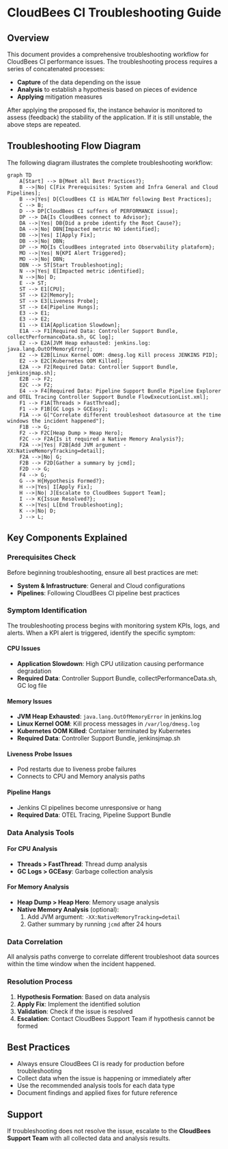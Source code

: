 # CloudBees CI Troubleshooting Guide

## Overview

This document provides a comprehensive troubleshooting workflow for CloudBees CI performance issues. The troubleshooting process requires a series of concatenated processes:

- **Capture** of the data depending on the issue
- **Analysis** to establish a hypothesis based on pieces of evidence  
- **Applying** mitigation measures

After applying the proposed fix, the instance behavior is monitored to assess (feedback) the stability of the application. If it is still unstable, the above steps are repeated.

## Troubleshooting Flow Diagram

The following diagram illustrates the complete troubleshooting workflow:

```mermaid
graph TD
    A[Start] --> B{Meet all Best Practices?};
    B -->|No| C[Fix Prerequisites: System and Infra General and Cloud Pipelines];
    B -->|Yes| D[CloudBees CI is HEALTHY following Best Practices];
    C --> B;
    D --> DP[CloudBees CI suffers of PERFORMANCE issue];
    DP --> DA{Is CloudBees connect to Advisor};
    DA -->|Yes| DB{Did a probe identify the Root Cause?};
    DA -->|No| DBN[Impacted metric NO identified];
    DB -->|Yes| I[Apply Fix];
    DB -->|No| DBN;
    DP --> MO{Is CloudBees integrated into Observability plataform};
    MO -->|Yes| N{KPI Alert Triggered};
    MO -->|No| DBN;
    DBN --> ST[Start Troubleshooting];
    N -->|Yes| E[Impacted metric identified];
    N -->|No| D;
    E --> ST;
    ST --> E1[CPU];
    ST --> E2[Memory];
    ST --> E3[Liveness Probe];
    ST --> E4[Pipeline Hungs];
    E3 --> E1;
    E3 --> E2;
    E1 --> E1A[Application Slowdown];
    E1A --> F1[Required Data: Controller Support Bundle, collectPerformanceData.sh, GC log];
    E2 --> E2A[JVM Heap exhausted: jenkins.log: java.lang.OutOfMemoryError];
    E2 --> E2B[Linux Kernel OOM: dmesg.log Kill process JENKINS PID];
    E2 --> E2C[Kubernetes OOM Killed];
    E2A --> F2[Required Data: Controller Support Bundle, jenkinsjmap.sh];
    E2B --> F2;
    E2C --> F2;
    E4 --> F4[Required Data: Pipeline Support Bundle Pipeline Explorer and OTEL Tracing Controller Support Bundle FlowExecutionList.xml];
    F1 --> F1A[Threads > FastThread];
    F1 --> F1B[GC Logs > GCEasy];
    F1A --> G["Correlate different troubleshoot datasource at the time windows the incident happened"];
    F1B --> G;
    F2 --> F2C[Heap Dump > Heap Hero];
    F2C --> F2A{Is it required a Native Memory Analysis?};
    F2A -->|Yes| F2B[Add JVM argument -XX:NativeMemoryTracking=detail];
    F2A -->|No| G;
    F2B --> F2D[Gather a summary by jcmd];
    F2D --> G;
    F4 --> G;
    G --> H{Hypothesis Formed?};
    H -->|Yes| I[Apply Fix];
    H -->|No| J[Escalate to CloudBees Support Team];
    I --> K{Issue Resolved?};
    K -->|Yes| L[End Troubleshooting];
    K -->|No| D;
    J --> L;
```

## Key Components Explained

### Prerequisites Check

Before beginning troubleshooting, ensure all best practices are met:

- **System & Infrastructure**: General and Cloud configurations
- **Pipelines**: Following CloudBees CI pipeline best practices

### Symptom Identification

The troubleshooting process begins with monitoring system KPIs, logs, and alerts. When a KPI alert is triggered, identify the specific symptom:

#### CPU Issues

- **Application Slowdown**: High CPU utilization causing performance degradation
- **Required Data**: Controller Support Bundle, collectPerformanceData.sh, GC log file

#### Memory Issues

- **JVM Heap Exhausted**: `java.lang.OutOfMemoryError` in jenkins.log
- **Linux Kernel OOM**: Kill process messages in `/var/log/dmesg.log`
- **Kubernetes OOM Killed**: Container terminated by Kubernetes
- **Required Data**: Controller Support Bundle, jenkinsjmap.sh

#### Liveness Probe Issues

- Pod restarts due to liveness probe failures
- Connects to CPU and Memory analysis paths

#### Pipeline Hangs

- Jenkins CI pipelines become unresponsive or hang
- **Required Data**: OTEL Tracing, Pipeline Support Bundle

### Data Analysis Tools

#### For CPU Analysis

- **Threads > FastThread**: Thread dump analysis
- **GC Logs > GCEasy**: Garbage collection analysis

#### For Memory Analysis

- **Heap Dump > Heap Hero**: Memory usage analysis
- **Native Memory Analysis** (optional):
  1. Add JVM argument: `-XX:NativeMemoryTracking=detail`
  2. Gather summary by running `jcmd` after 24 hours

### Data Correlation

All analysis paths converge to correlate different troubleshoot data sources within the time window when the incident happened.

### Resolution Process

1. **Hypothesis Formation**: Based on data analysis
2. **Apply Fix**: Implement the identified solution
3. **Validation**: Check if the issue is resolved
4. **Escalation**: Contact CloudBees Support Team if hypothesis cannot be formed

## Best Practices

- Always ensure CloudBees CI is ready for production before troubleshooting
- Collect data when the issue is happening or immediately after
- Use the recommended analysis tools for each data type
- Document findings and applied fixes for future reference

## Support

If troubleshooting does not resolve the issue, escalate to the **CloudBees Support Team** with all collected data and analysis results.